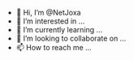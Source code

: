 - 👋 Hi, I’m @NetJoxa
- 👀 I’m interested in ...
- 🌱 I’m currently learning ...
- 💞️ I’m looking to collaborate on ...
- 📫 How to reach me ...

<!---
NetJoxa/NetJoxa is a ✨ special ✨ repository because its `README.md` (this file) appears on your GitHub profile.
You can click the Preview link to take a look at your changes.
--->
